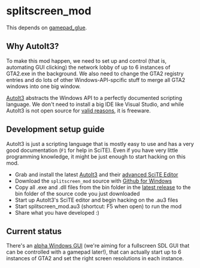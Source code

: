 # splitscreen_mod
This depends on [gamepad_glue](https://github.com/Bytewerk/gta2-hackers-remix/tree/master/gamepad_glue).

## Why AutoIt3?
To make this mod happen, we need to set up and control (that is, automating GUI clicking) the network lobby of up to 6 instances of GTA2.exe in the background. We also need to change the GTA2 registry entries and do lots of other Windows-API-spcific stuff to merge all GTA2 windows into one big window.

[AutoIt3](http://autoitscript.com) abstracts the Windows API to a perfectly documented scripting language. We don't need to install a big IDE like Visual Studio, and while AutoIt3 is not open source for [valid reasons](http://www.wikivs.com/wiki/Autohotkey_vs_AutoIt_v3), it is freeware.

## Development setup guide
AutoIt3 is just a scripting language that is mostly easy to use and has a very good documentation (`F1` for help in SciTE). Even if you have very little programming knowledge, it might be just enough to start hacking on this mod.
* Grab and install the latest [AutoIt3](https://www.autoitscript.com/site/autoit/downloads/) and their [advanced  SciTE Editor](https://www.autoitscript.com/site/autoit-script-editor/downloads/)
* Download the `splitscreen_mod` source with [Github for Windows](http://windows.github.com/)
* Copy all .exe and .dll files from the bin folder in the [latest release](https://github.com/Bytewerk/gta2-hackers-remix/releases/tag/0.2.0-splitscreen_mod) to the bin folder of the source code you just downloaded
* Start up AutoIt3's SciTE editor and begin hacking on the .au3 files
* Start splitscreen_mod.au3 (shortcut: F5 when open) to run the mod
* Share what you have developed :)

## Current status
There's an [alpha Windows GUI](https://github.com/Bytewerk/gta2-hackers-remix/issues/1#issuecomment-64163492) (we're aiming for a fullscreen SDL GUI that can be controlled with a gamepad later!), that can actually start up to 6 instances of GTA2 and set the right screen resolutions in each instance.
